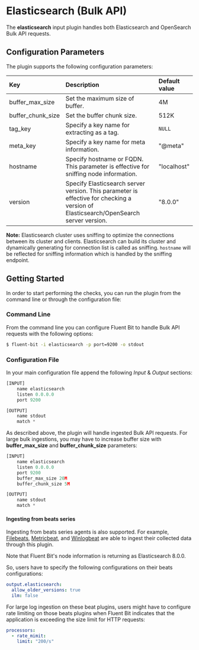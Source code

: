 # Elasticsearch (Bulk API)

The **elasticsearch** input plugin handles both Elasticsearch and OpenSearch Bulk API requests.

## Configuration Parameters

The plugin supports the following configuration parameters:

| Key | Description | Default value |
| :--- | :--- | :--- |
| buffer\_max\_size | Set the maximum size of buffer. | 4M |
| buffer\_chunk\_size | Set the buffer chunk size. | 512K |
| tag\_key | Specify a key name for extracting as a tag. | `NULL` |
| meta\_key | Specify a key name for meta information. | "@meta" |
| hostname | Specify hostname or FQDN. This parameter is effective for sniffing node information. | "localhost" |
| version  | Specify Elasticsearch server version. This parameter is effective for checking a version of Elasticsearch/OpenSearch server version. | "8.0.0" |

**Note:** Elasticsearch cluster uses sniffing to optimize the connections between its cluster and clients. Elasticsearch can build its cluster and dynamically generating for connection list is called as sniffing. `hostname` will be reflected for sniffing information which is handled by the sniffing endpoint.

## Getting Started

In order to start performing the checks, you can run the plugin from the command line or through the configuration file:

### Command Line

From the command line you can configure Fluent Bit to handle Bulk API requests with the following options:

```bash
$ fluent-bit -i elasticsearch -p port=9200 -o stdout
```

### Configuration File

In your main configuration file append the following _Input_ & _Output_ sections:

```python
[INPUT]
    name elasticsearch
    listen 0.0.0.0
    port 9200

[OUTPUT]
    name stdout
    match *
```

As described above, the plugin will handle ingested Bulk API requests.
For large bulk ingestions, you may have to increase buffer size with **buffer_max_size** and **buffer_chunk_size** parameters:

```python
[INPUT]
    name elasticsearch
    listen 0.0.0.0
    port 9200
    buffer_max_size 20M
    buffer_chunk_size 5M

[OUTPUT]
    name stdout
    match *
```

#### Ingesting from beats series

Ingesting from beats series agents is also supported.
For example, [Filebeats](https://www.elastic.co/beats/filebeat), [Metricbeat](https://www.elastic.co/beats/metricbeat), and [Winlogbeat](https://www.elastic.co/beats/winlogbeat) are able to ingest their collected data through this plugin.

Note that Fluent Bit's node information is returning as Elasticsearch 8.0.0.

So, users have to specify the following configurations on their beats configurations:

```yaml
output.elasticsearch:
  allow_older_versions: true
  ilm: false
```

For large log ingestion on these beat plugins,
users might have to configure rate limiting on those beats plugins
when Fluent Bit indicates that the application is exceeding the size limit for HTTP requests:


```yaml
processors:
  - rate_mimit:
    limit: "200/s"
```
